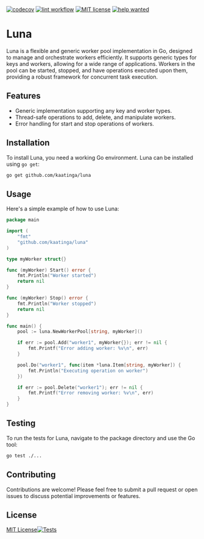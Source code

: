 [![codecov](https://codecov.io/gh/kaatinga/luna/graph/badge.svg?token=277RYDJB2J)](https://codecov.io/gh/kaatinga/luna)
[![lint workflow](https://github.com/kaatinga/luna/actions/workflows/golangci-lint.yml/badge.svg)](https://github.com/luna/luna/actions?query=workflow%3Alinter)
[![MIT license](https://img.shields.io/badge/License-MIT-blue.svg)](https://github.com/kaatinga/luna/blob/main/LICENSE)
[![help wanted](https://img.shields.io/badge/Help%20wanted-True-yellow.svg)](https://github.com/luna/strconv/issues?q=is%3Aopen+is%3Aissue+label%3A%22help+wanted%22)

# Luna

Luna is a flexible and generic worker pool implementation in Go, designed to manage and orchestrate workers efficiently. It supports generic types for keys and workers, allowing for a wide range of applications. Workers in the pool can be started, stopped, and have operations executed upon them, providing a robust framework for concurrent task execution.

## Features

- Generic implementation supporting any key and worker types.
- Thread-safe operations to add, delete, and manipulate workers.
- Error handling for start and stop operations of workers.

## Installation

To install Luna, you need a working Go environment. Luna can be installed using `go get`:

```sh
go get github.com/kaatinga/luna
```

## Usage

Here's a simple example of how to use Luna:

```go
package main

import (
	"fmt"
	"github.com/kaatinga/luna"
)

type myWorker struct{}

func (myWorker) Start() error {
	fmt.Println("Worker started")
	return nil
}

func (myWorker) Stop() error {
	fmt.Println("Worker stopped")
	return nil
}

func main() {
	pool := luna.NewWorkerPool[string, myWorker]()

	if err := pool.Add("worker1", myWorker{}); err != nil {
		fmt.Printf("Error adding worker: %v\n", err)
	}

	pool.Do("worker1", func(item *luna.Item[string, myWorker]) {
		fmt.Println("Executing operation on worker")
	})

	if err := pool.Delete("worker1"); err != nil {
		fmt.Printf("Error removing worker: %v\n", err)
	}
}
```

## Testing

To run the tests for Luna, navigate to the package directory and use the Go tool:

```sh
go test ./...
```

## Contributing

Contributions are welcome! Please feel free to submit a pull request or open issues to discuss potential improvements or features.

## License

[MIT License](LICENSE)[![Tests](https://github.com/kaatinga/luna/actions/workflows/test.yml/badge.svg?branch=main)](https://github.com/kaatinga/luna/actions/workflows/test.yml)
